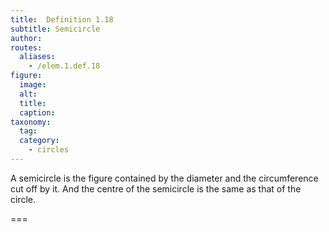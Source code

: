 ```yaml
---
title:  Definition 1.18
subtitle: Semicircle
author:
routes:
  aliases:
    - /elem.1.def.18
figure:
  image:
  alt:
  title:
  caption:
taxonomy:
  tag:
  category:
    - circles
---
```


A <term>semicircle</term> is the figure contained by the diameter and the circumference cut off by it. And the centre of the semicircle is the same as that of the circle.

===
